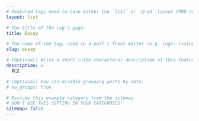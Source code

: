 ```yaml
---
# Featured tags need to have either the `list` or `grid` layout (PRO only).
layout: list

# The title of the tag's page.
title: Essay

# The name of the tag, used in a post's front matter (e.g. tags: [<slug>]).
slug: essay

# (Optional) Write a short (~150 characters) description of this featured tag.
description: >
  회고

# (Optional) You can disable grouping posts by date.
# no_groups: true

# Exclude this example category from the sitemap.
# DON'T USE THIS SETTING IN YOUR CATEGORIES!
sitemap: false
---
```

